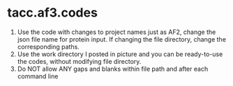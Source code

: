 # tacc.af3.codes
1. Use the code with changes to project names just as AF2, change the json file name for protein input. If changing the file directory, change the corresponding paths.
2. Use the work directory I posted in picture and you can be ready-to-use the codes, without modifying file directory.
3. Do NOT allow ANY gaps and blanks within file path and after each command line

